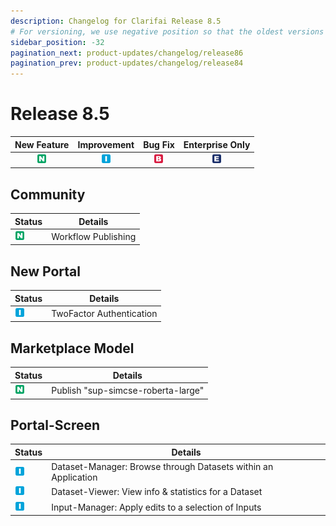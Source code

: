 ```yaml
---
description: Changelog for Clarifai Release 8.5
# For versioning, we use negative position so that the oldest versions are displayed at the bottom. Any time you add a new version, increase the position by -1.
sidebar_position: -32
pagination_next: product-updates/changelog/release86
pagination_prev: product-updates/changelog/release84
---
```


# Release 8.5

| New Feature | Improvement | Bug Fix | Enterprise Only |
| :---: | :---: | :---: | :---: |
| ![new-feature](/img/new_feature.jpg) | ![improvement](/img/improvement.jpg) | ![bug](/img/bug.jpg) | ![enterprise](/img/enterprise.jpg) |

## Community
|Status     |Details                                            |
|-----------|---------------------------------------------------|
| ![new-feature](/img/new_feature.jpg) |Workflow Publishing |

## New Portal
|Status     |Details                                            |
|-----------|---------------------------------------------------|
| ![improvement](/img/improvement.jpg) |TwoFactor Authentication|

## Marketplace Model
|Status     |Details                                            |
|-----------|---------------------------------------------------|
| ![new-feature](/img/new_feature.jpg) |Publish "sup-simcse-roberta-large"|

## Portal-Screen
|Status     |Details                                            |
|-----------|---------------------------------------------------|
| ![improvement](/img/improvement.jpg) |Dataset-Manager: Browse through Datasets within an Application|
| ![improvement](/img/improvement.jpg) |Dataset-Viewer: View info & statistics for a Dataset|
| ![improvement](/img/improvement.jpg) |Input-Manager: Apply edits to a selection of Inputs|
